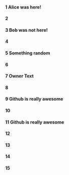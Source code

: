#### 1 Alice was here!
#### 2
#### 3 Bob was not here!
#### 4
#### 5 Something random
#### 6
#### 7 Owner Text
#### 8
#### 9 Github is really awesome

#### 10
#### 11 Github is really awesome 
#### 12
#### 13
#### 14
#### 15